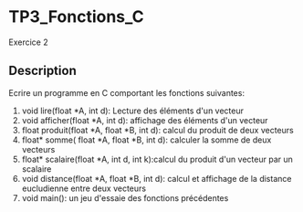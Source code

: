 # TP3_Fonctions_C
Exercice 2
## Description
Ecrire un programme en C comportant les fonctions suivantes:
1.  void lire(float *A, int d): Lecture des éléments d'un vecteur
2.  void afficher(float *A, int d): affichage des éléments d'un vecteur
3.  float produit(float *A, float *B, int d): calcul du produit de deux vecteurs
4.  float* somme( float *A, float *B, int d): calculer la somme de deux vecteurs
5.  float* scalaire(float *A, int d, int k):calcul du produit d'un vecteur par un scalaire
6.  void distance(float *A, float *B, int d): calcul et affichage de la distance eucludienne entre deux vecteurs
7.  void main(): un jeu d'essaie des fonctions précédentes

